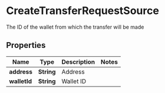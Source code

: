 

# CreateTransferRequestSource

The ID of the wallet from which the transfer will be made

## Properties

| Name | Type | Description | Notes |
|------------ | ------------- | ------------- | -------------|
|**address** | **String** | Address |  |
|**walletId** | **String** | Wallet ID |  |



